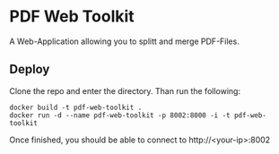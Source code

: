 # PDF Web Toolkit

A Web-Application allowing you to splitt and merge PDF-Files.

## Deploy

Clone the repo and enter the directory. Than run the following:

    docker build -t pdf-web-toolkit .
    docker run -d --name pdf-web-toolkit -p 8002:8000 -i -t pdf-web-toolkit

Once finished, you should be able to connect to http://\<your-ip\>:8002



